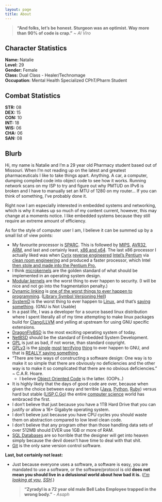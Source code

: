 ```yaml
---
layout: page
title: About
---
```


> **“And folks, let’s be honest. Sturgeon was an optimist. Way more than**
> **90% of code is crap.”** ~ *Al Viro*

## Character Statistics ##
**Name:**       Natalie  
**Level:**      29  
**Gender:**     Female  
**Class:**      Dual Class - Healer/Technomage  
**Occupation:** Mental Health Specialized CPhT/Pharm Student  

## Combat Statistics ##
**STR:** 08  
**DEX:** 15  
**CON:** 10  
**INT:** 18  
**WIS:** 06  
**CHA:** 06  
**SAN:** 08  

## Blurb ##
Hi, my name is Natalie and I’m a 29 year old Pharmacy student based out of
Missouri. When I’m not reading up on the latest and greatest pharmaceuticals
I like to take things apart. Anything. A car, a computer, dumping compiled
code into object code to see how it works. Running network scans on my ISP
to try and figure out why PMTUD on IPv6 is broken and I have to manually set
an MTU of 1280 on my router… If you can think of something, I’ve probably
done it.

Right now I am especially interested in embedded systems and networking, which
is why it makes up so much of my content current, however, this may change at
a moments notice. I like embedded systems because they still require an
extreme amount of efficiency.

As for the style of computer user I am, I believe it can be summed up by a
small list of view points:

 * My favourite processor is [SPARC][1]. This is followed by [MIPS][2],
   [AVR32][3], [ARM][4], and last and certainly least, [x86 and x64][5]. The
   last x86 processor I actually liked was when [Cyrix][6]
   [reverse engineered][7] [Intel’s Pentium][8] via [clean room engineering][9]
   and produced a faster processor, which Intel
   [then stole and made into the Pentium Pro.][10]
 * I think [microkernels][11] are the golden standard of what should be
   implemented in an operating system design.
 * [Modular kernels][12] are the worst thing to ever happen to security. (I
   will be nice and not go into the fragmentation penalty.)
 * [Dynamic linking][13] is
   [one of the worst things to ever happen to programming][14].
   ([Library Symbol Versioning Hell][15])
 * [SystemD][16] is the worst thing to ever happen to [Linux][17], and that’s
   [saying something][18]. (GNU is Not Usable)
 * In a past life, I was a developer for a source based linux distribution
   where I spent literally all of my time attempting to make linux packages
   build for [Clang/LLVM][19] and yelling at upstream for using GNU specific
   extensions.
 * [DragonFlyBSD][20] is the most exciting operating system of today.
 * [NetBSD][21] should be the standard of Embedded System Development.
 * [GPL][22] is just as bad, if not worse, than standard copyright.
 * [GPLv3][23] is the [single][24] [most][25] [terrifying][26] [thing][27]
   to ever happen to GNU, and that is [REALLY saying something][28].
 * “There are two ways of constructing a software design: One way is to make it
   so simple that there are obviously no deficiencies and the other way is to
   make it so complicated that there are no obvious deficiencies.” ~ C.A.R.
   Hoare.
      - I believe [Object Oriented Code][29] is the latter. (OOPs..)
 * It is highly likely that the days of good code are over, because when
   given the choice between easy and terrible ([Java][30], [Python][31],
   [Ruby][32]) versus hard but stable ([LISP][33],[C][34],[Go][35]) the entire
   [computer science][36] world has embraced the first.
 * I don’t believe that just because you have a 1TB Hard Drive that you can
   justify or allow a 16+ Gigabyte operating system.
 * I don’t believe just because you have CPU cycles you should waste them
   on abstraction compared to low level clean code.
 * I don’t believe that any program other than those handling data sets of
   over 512MB should EVER use 1GB or more of RAM.
 * [SQL Databases][37] are so horrible that the designer will get into heaven
   simply because the devil doesn’t have time to deal with that shit.
 * [Git][38] is the only sane version control software.

 **Last, but certainly not least:**

 * Just because everyone uses a software, a software is easy, you are mandated
   to use a software, or the software/protocol is old **does not mean
   you should live in a delusional world about how bad it is.** ([*I’m looking
   at you,*][40] [*SSH*][39].)


   > **“Zyradyl is a 72 year old male Bell Labs Employee trapped in the**
   > **wrong body.”** - *Asaph*

[1]: https://en.wikipedia.org/wiki/SPARC "Wikipedia: SPARC"
[2]: https://en.wikipedia.org/wiki/MIPS_instruction_set "Wikipedia: MIPS"
[3]: https://en.wikipedia.org/wiki/AVR32 "Wikipedia: AVR32"
[4]: https://en.wikipedia.org/wiki/ARM_architecture "Wikipedia: ARM"
[5]: https://en.wikipedia.org/wiki/X86 "Wikipedia x86"
[6]: https://en.wikipedia.org/wiki/Cyrix "Wikipedia: Cyrix"
[7]: https://en.wikipedia.org/wiki/Cyrix_6x86 "Wikipedia: Cyrix 6x86"
[8]: https://en.wikipedia.org/wiki/Pentium "Wikipedia: Pentium"
[9]: https://en.wikipedia.org/wiki/Chinese_wall "Wikipedia: Clean Room"
[10]: https://en.wikipedia.org/wiki/Cyrix#Legal_troubles "Wikipedia: Cyrix Litigation"
[11]: https://en.wikipedia.org/wiki/Microkernel "Wikipedia: Microkernel"
[12]: https://en.wikipedia.org/wiki/Kernel_(operating_system)#Hybrid_.28or_Modular.29_kernels "Wikipedia: Modular Kernels"
[13]: https://en.wikipedia.org/wiki/Dynamic_linker "Wikipedia: Dynamic Linker"
[14]: http://comments.gmane.org/gmane.os.plan9.general/45877 "Rob Pike Dynamic Libraries"
[15]: https://groups.google.com/d/msg/comp.os.plan9/x3s1Ibaj_l8/KQ8mrC8jxEIJ "Version Hell"
[16]: https://en.wikipedia.org/wiki/Systemd "Wikipedia: SystemD"
[17]: https://en.wikipedia.org/wiki/Linux "Wikipedia: Linux"
[18]: https://en.wikipedia.org/wiki/GNU "Wikipedia: GNU"
[19]: https://en.wikipedia.org/wiki/LLVM "Wikipedia: LLVM"
[20]: https://en.wikipedia.org/wiki/DragonFly_BSD "Wikipedia: DragonFlyBSD"
[21]: https://en.wikipedia.org/wiki/NetBSD "Wikipedia: NetBSD"
[22]: https://en.wikipedia.org/wiki/GNU_General_Public_License "Wikipedia: GPL"
[23]: https://en.wikipedia.org/wiki/GNU_General_Public_License#Version_3 "Wikipedia: GPL3"
[24]: https://www.youtube.com/watch?v=PaKIZ7gJlRU "Torvald's on GPL3"
[25]: http://lwn.net/Articles/200422/ "Kernel Developers on GPL3"
[26]: http://www.datamation.com/open-source/7-reasons-why-free-software-is-losing-influence_2.html "FSF Losing Influence"
[27]: http://osdelivers.blackducksoftware.com/2013/01/25/whos-afraid-of-gpl3/ "Who is afraid of GPL3"
[28]: http://www.gnu.org/software/automake/ "Automake Hell"
[29]: https://en.wikipedia.org/wiki/Object-oriented_programming "OOPs"
[30]: https://en.wikipedia.org/wiki/Java "Wikipedia: Java"
[31]: https://en.wikipedia.org/wiki/Python_(programming_language) "Wikipedia: Python"
[32]: https://en.wikipedia.org/wiki/Ruby_(programming_language) "Wikipedia: Ruby"
[33]: https://en.wikipedia.org/wiki/Lisp_(programming_language) "Wikipedia: LISP"
[34]: https://en.wikipedia.org/wiki/C_(programming_language) "Wikipedia: C"
[35]: https://en.wikipedia.org/wiki/Go_(programming_language) "Wikipedia: Go"
[36]: https://en.wikipedia.org/wiki/Computer_science "Wikipedia: Computer Science"
[37]: https://en.wikipedia.org/wiki/SQL "Wikipedia: SQL"
[38]: https://en.wikipedia.org/wiki/Git_(software) "Wikipedia: Git"
[39]: https://en.wikipedia.org/wiki/Secure_Shell "Wikipedia: Secure Shell"
[40]: http://harmful.cat-v.org/software/ssh "Cat-V: On SSH"
